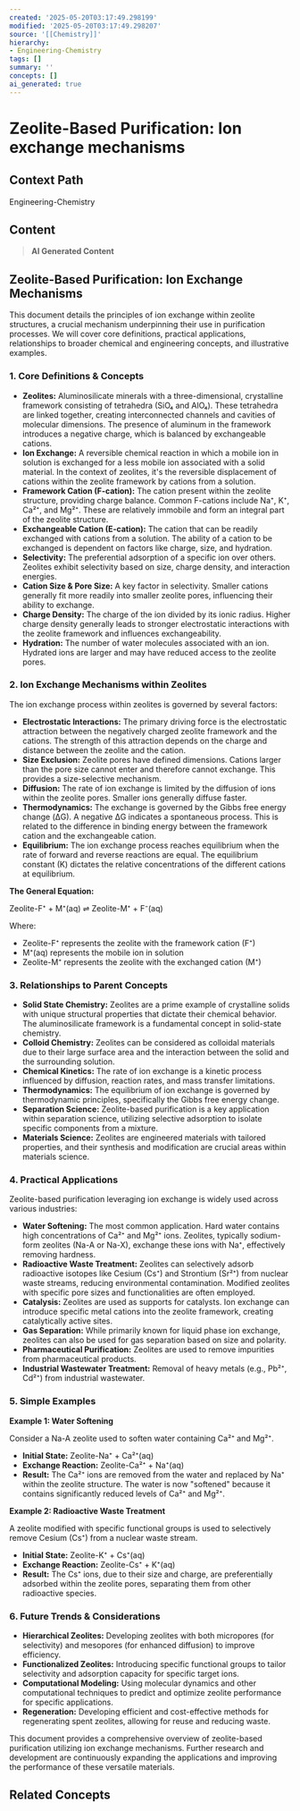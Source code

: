 ```yaml
---
created: '2025-05-20T03:17:49.298199'
modified: '2025-05-20T03:17:49.298207'
source: '[[Chemistry]]'
hierarchy:
- Engineering-Chemistry
tags: []
summary: ''
concepts: []
ai_generated: true
---
```


# Zeolite-Based Purification: Ion exchange mechanisms

## Context Path
Engineering-Chemistry

## Content
> **AI Generated Content**
## Zeolite-Based Purification: Ion Exchange Mechanisms

This document details the principles of ion exchange within zeolite structures, a crucial mechanism underpinning their use in purification processes. We will cover core definitions, practical applications, relationships to broader chemical and engineering concepts, and illustrative examples.

### 1. Core Definitions & Concepts

* **Zeolites:** Aluminosilicate minerals with a three-dimensional, crystalline framework consisting of tetrahedra (SiO₄ and AlO₄). These tetrahedra are linked together, creating interconnected channels and cavities of molecular dimensions. The presence of aluminum in the framework introduces a negative charge, which is balanced by exchangeable cations.
* **Ion Exchange:** A reversible chemical reaction in which a mobile ion in solution is exchanged for a less mobile ion associated with a solid material.  In the context of zeolites, it's the reversible displacement of cations within the zeolite framework by cations from a solution.
* **Framework Cation (F-cation):** The cation present within the zeolite structure, providing charge balance. Common F-cations include Na⁺, K⁺, Ca²⁺, and Mg²⁺.  These are relatively immobile and form an integral part of the zeolite structure.
* **Exchangeable Cation (E-cation):** The cation that can be readily exchanged with cations from a solution. The ability of a cation to be exchanged is dependent on factors like charge, size, and hydration.
* **Selectivity:** The preferential adsorption of a specific ion over others. Zeolites exhibit selectivity based on size, charge density, and interaction energies.
* **Cation Size & Pore Size:**  A key factor in selectivity. Smaller cations generally fit more readily into smaller zeolite pores, influencing their ability to exchange.
* **Charge Density:** The charge of the ion divided by its ionic radius. Higher charge density generally leads to stronger electrostatic interactions with the zeolite framework and influences exchangeability.
* **Hydration:** The number of water molecules associated with an ion. Hydrated ions are larger and may have reduced access to the zeolite pores.

### 2. Ion Exchange Mechanisms within Zeolites

The ion exchange process within zeolites is governed by several factors:

* **Electrostatic Interactions:** The primary driving force is the electrostatic attraction between the negatively charged zeolite framework and the cations.  The strength of this attraction depends on the charge and distance between the zeolite and the cation.
* **Size Exclusion:** Zeolite pores have defined dimensions.  Cations larger than the pore size cannot enter and therefore cannot exchange. This provides a size-selective mechanism.
* **Diffusion:** The rate of ion exchange is limited by the diffusion of ions within the zeolite pores. Smaller ions generally diffuse faster.
* **Thermodynamics:** The exchange is governed by the Gibbs free energy change (ΔG).  A negative ΔG indicates a spontaneous process.  This is related to the difference in binding energy between the framework cation and the exchangeable cation.
* **Equilibrium:**  The ion exchange process reaches equilibrium when the rate of forward and reverse reactions are equal. The equilibrium constant (K) dictates the relative concentrations of the different cations at equilibrium.

**The General Equation:**

Zeolite-F⁺ + M⁺(aq) ⇌ Zeolite-M⁺ + F⁻(aq)

Where:
* Zeolite-F⁺ represents the zeolite with the framework cation (F⁺)
* M⁺(aq) represents the mobile ion in solution
* Zeolite-M⁺ represents the zeolite with the exchanged cation (M⁺)

### 3. Relationships to Parent Concepts

* **Solid State Chemistry:** Zeolites are a prime example of crystalline solids with unique structural properties that dictate their chemical behavior.  The aluminosilicate framework is a fundamental concept in solid-state chemistry.
* **Colloid Chemistry:** Zeolites can be considered as colloidal materials due to their large surface area and the interaction between the solid and the surrounding solution.
* **Chemical Kinetics:** The rate of ion exchange is a kinetic process influenced by diffusion, reaction rates, and mass transfer limitations.
* **Thermodynamics:** The equilibrium of ion exchange is governed by thermodynamic principles, specifically the Gibbs free energy change.
* **Separation Science:** Zeolite-based purification is a key application within separation science, utilizing selective adsorption to isolate specific components from a mixture.
* **Materials Science:** Zeolites are engineered materials with tailored properties, and their synthesis and modification are crucial areas within materials science.

### 4. Practical Applications

Zeolite-based purification leveraging ion exchange is widely used across various industries:

* **Water Softening:**  The most common application. Hard water contains high concentrations of Ca²⁺ and Mg²⁺ ions. Zeolites, typically sodium-form zeolites (Na-A or Na-X), exchange these ions with Na⁺, effectively removing hardness.
* **Radioactive Waste Treatment:**  Zeolites can selectively adsorb radioactive isotopes like Cesium (Cs⁺) and Strontium (Sr²⁺) from nuclear waste streams, reducing environmental contamination.  Modified zeolites with specific pore sizes and functionalities are often employed.
* **Catalysis:**  Zeolites are used as supports for catalysts. Ion exchange can introduce specific metal cations into the zeolite framework, creating catalytically active sites.
* **Gas Separation:**  While primarily known for liquid phase ion exchange, zeolites can also be used for gas separation based on size and polarity.
* **Pharmaceutical Purification:** Zeolites are used to remove impurities from pharmaceutical products.
* **Industrial Wastewater Treatment:** Removal of heavy metals (e.g., Pb²⁺, Cd²⁺) from industrial wastewater.

### 5. Simple Examples

**Example 1: Water Softening**

Consider a Na-A zeolite used to soften water containing Ca²⁺ and Mg²⁺.

* **Initial State:** Zeolite-Na⁺ + Ca²⁺(aq)
* **Exchange Reaction:** Zeolite-Ca²⁺ + Na⁺(aq)
* **Result:**  The Ca²⁺ ions are removed from the water and replaced by Na⁺ within the zeolite structure.  The water is now "softened" because it contains significantly reduced levels of Ca²⁺ and Mg²⁺.

**Example 2: Radioactive Waste Treatment**

A zeolite modified with specific functional groups is used to selectively remove Cesium (Cs⁺) from a nuclear waste stream.

* **Initial State:** Zeolite-K⁺ + Cs⁺(aq)
* **Exchange Reaction:** Zeolite-Cs⁺ + K⁺(aq)
* **Result:** The Cs⁺ ions, due to their size and charge, are preferentially adsorbed within the zeolite pores, separating them from other radioactive species.

### 6.  Future Trends & Considerations

* **Hierarchical Zeolites:**  Developing zeolites with both micropores (for selectivity) and mesopores (for enhanced diffusion) to improve efficiency.
* **Functionalized Zeolites:**  Introducing specific functional groups to tailor selectivity and adsorption capacity for specific target ions.
* **Computational Modeling:**  Using molecular dynamics and other computational techniques to predict and optimize zeolite performance for specific applications.
* **Regeneration:**  Developing efficient and cost-effective methods for regenerating spent zeolites, allowing for reuse and reducing waste.



This document provides a comprehensive overview of zeolite-based purification utilizing ion exchange mechanisms. Further research and development are continuously expanding the applications and improving the performance of these versatile materials.

## Related Concepts
